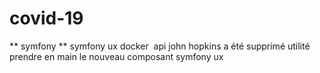 #  covid-19
** symfony ** 
 symfony ux
 docker
 api john hopkins a été supprimé
 utilité prendre en main le nouveau composant symfony ux


